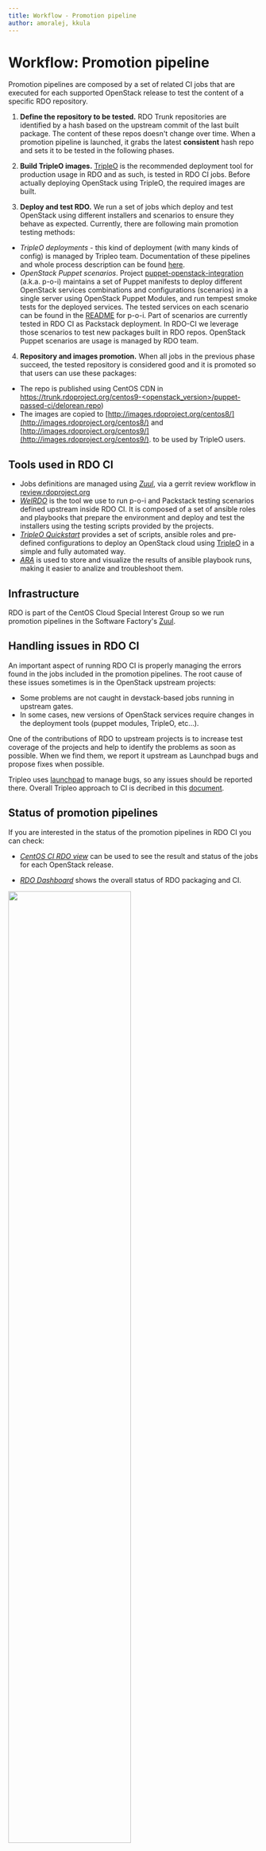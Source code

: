```yaml
---
title: Workflow - Promotion pipeline
author: amoralej, kkula
---
```


# Workflow: Promotion pipeline

Promotion pipelines are composed by a set of related CI jobs that are executed
for each supported OpenStack release to test the content of a specific RDO repository.

1. **Define the repository to be tested.** RDO Trunk repositories are identified
by a hash based on the upstream commit of the last built package. The content of
these repos doesn't change over time. When a promotion pipeline is launched, it
grabs the latest **consistent** hash repo and sets it to be tested in the following phases.

2. **Build TripleO images.** [TripleO](https://www.rdoproject.org/tripleo/) is
the recommended deployment tool for production usage in RDO and as such, is tested
in RDO CI jobs. Before actually deploying OpenStack using TripleO, the required
images are built.

3. **Deploy and test RDO.** We run a set of jobs which deploy and test OpenStack
using different installers and scenarios to ensure they behave as expected. Currently,
there are following main promotion testing methods:
  * *TripleO deployments* - this kind of deployment (with many kinds of config) is managed by Tripleo
  team. Documentation of these pipelines and whole process description
  can be found [here](https://docs.openstack.org/tripleo-docs/latest/ci/stages-overview.html).
  * *OpenStack Puppet scenarios*. Project [puppet-openstack-integration](https://github.com/openstack/puppet-openstack-integration/) (a.k.a. p-o-i)
  maintains a set of Puppet manifests to deploy different OpenStack services
  combinations and configurations (scenarios) in a single server using OpenStack
  Puppet Modules, and run tempest smoke tests for the deployed services. The
  tested services on each scenario can be found in the
  [README](https://github.com/openstack/puppet-openstack-integration/blob/master/README.md#description)
  for p-o-i. Part of scenarios are currently tested in RDO CI as Packstack deployment.
  In RDO-CI we leverage those scenarios to test new packages built in RDO repos. OpenStack Puppet scenarios
  are usage is managed by RDO team.

4. **Repository and images promotion.** When all jobs in the previous phase succeed,
the tested repository is considered good and it is promoted so that users can use these
packages:
  * The repo is published using CentOS CDN in [https://trunk.rdoproject.org/centos9-<openstack_version>/puppet-passed-ci/delorean.repo](https://trunk.rdoproject.org/centos9-master/puppet-passed-ci/delorean.repo))
  * The images are copied to [http://images.rdoproject.org/centos8/](http://images.rdoproject.org/centos8/) and [http://images.rdoproject.org/centos9/](http://images.rdoproject.org/centos9/).
  to be used by TripleO users.

## Tools used in RDO CI

* Jobs definitions are managed using [*Zuul*](https://review.rdoproject.org/zuul/status),
via a gerrit review workflow in [review.rdoproject.org](https://github.com/rdo-infra/rdo-jobs)
* [*WeIRDO*](http://weirdo.readthedocs.io/en/latest/how.html) is the tool we
use to run p-o-i and Packstack testing scenarios defined upstream inside RDO CI.
It is composed of a set of ansible roles and playbooks that prepare the environment
and deploy and test the installers using the testing scripts provided by
the projects.
* [*TripleO Quickstart*](https://docs.openstack.org/developer/tripleo-quickstart/)
provides a set of scripts, ansible roles and pre-defined configurations to deploy
an OpenStack cloud using [TripleO](https://docs.openstack.org/developer/tripleo-docs/)
in a simple and fully automated way.
* [*ARA*](https://github.com/openstack/ara) is used to store and visualize
the results of ansible playbook runs, making it easier to analize and troubleshoot
them.

## Infrastructure

RDO is part of the CentOS Cloud Special Interest Group so we run promotion pipelines
in the Software Factory's [Zuul](https://softwarefactory-project.io/zuul/t/local/status).


## Handling issues in RDO CI

An important aspect of running RDO CI is properly managing the errors found in the
jobs included in the promotion pipelines. The root cause of these issues sometimes
is in the OpenStack upstream projects:

* Some problems are not caught in devstack-based jobs running in upstream gates.
* In some cases, new versions of OpenStack services require changes in the deployment
tools (puppet modules, TripleO, etc...).

One of the contributions of RDO to upstream projects is to increase test coverage of
the projects and help to identify the problems as soon as possible. When we find them,
we report it upstream as Launchpad bugs and propose fixes when possible.

Tripleo uses [launchpad](https://bugs.launchpad.net/tripleo/+bugs?orderby=-datecreated&start=0)
to manage bugs, so any issues should be reported there. Overall Tripleo approach to CI is decribed
in this [document](https://docs.openstack.org/tripleo-docs/latest/ci/ruck_rover_primer.html).

## Status of promotion pipelines

If you are interested in the status of the promotion pipelines in RDO CI you can
check:

* [*CentOS CI RDO view*](https://ci.centos.org/view/rdo/view/promotion-pipeline)
can be used to see the result and status of the jobs for each OpenStack
release.

* [*RDO Dashboard*](https://dashboards.rdoproject.org/rdo-dev) shows the overall
status of RDO packaging and CI.

<img src="/images/blog/rdo-ci-2.png" width="70%">

### More info

* [TripleO quickstart demostration](https://www.youtube.com/watch?v=4O8KvC66eeU) by trown
* [Weirdo: A talk about CI in OpenStack and RDO](https://dmsimard.com/2016/03/02/openstack-montreal-a-talk-about-ci-in-openstack-and-rdo/) by dmsimard.
* [ARA blog posts](https://dmsimard.com/categories/ara) - from dmsimard blog
* [Ci in RDO: What do we test?](https://amoralej.fedorapeople.org/slides/RDO-CI-summit-bcn-final.pdf) - presentation in RDO and Ceph Meetup BCN.

----

[← Trunk repos](/what/trunk-repos) |
[→ Adding packages](/what/new-package) |
[↑ TOC](/what)
